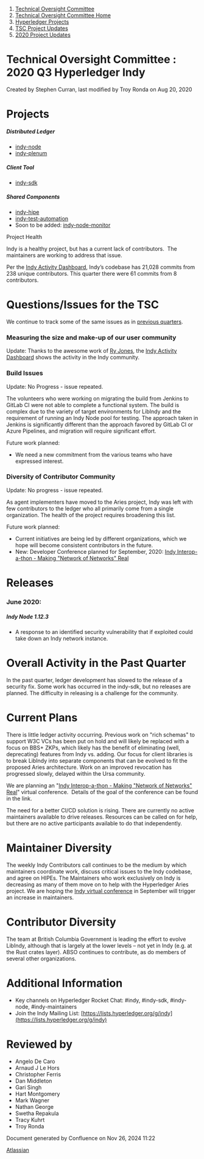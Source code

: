1. [Technical Oversight Committee](index.html)
2. [Technical Oversight Committee Home](Technical-Oversight-Committee-Home_21430274.html)
3. [Hyperledger Projects](Hyperledger-Projects_21447704.html)
4. [TSC Project Updates](TSC-Project-Updates_21430854.html)
5. [2020 Project Updates](2020-Project-Updates_21450093.html)

# Technical Oversight Committee : 2020 Q3 Hyperledger Indy

Created by Stephen Curran, last modified by Troy Ronda on Aug 20, 2020

# Projects

##### **Distributed Ledger**

- [indy-node](https://github.com/hyperledger/indy-node)
- [indy-plenum](https://github.com/hyperledger/indy-plenum)

##### **Client Tool**

- [indy-sdk](https://github.com/hyperledger/indy-sdk)

##### **Shared Components**

- [indy-hipe](https://github.com/hyperledger/indy-hipe)
- [indy-test-automation](https://github.com/hyperledger/indy-test-automation)
- Soon to be added: [indy-node-monitor](https://github.com/bcgov/indy-node-monitor)

Project Health

Indy is a healthy project, but has a current lack of contributors.  The maintainers are working to address that issue.

Per the [Indy Activity Dashboard](https://lfanalytics.io/projects/hyperledger%2Findy/dashboard), Indy’s codebase has 21,028 commits from 238 unique contributors. This quarter there were 61 commits from 8 contributors.

# Questions/Issues for the TSC

We continue to track some of the same issues as in [previous quarters](https://lf-hyperledger.atlassian.net/wiki/display/HYP/2020+Q1+Hyperledger+Indy).

### **Measuring the size and make-up of our user community**

Update: Thanks to the awesome work of [Ry Jones](https://lf-hyperledger.atlassian.net/wiki/people/557058:078cecfc-fb17-4d9a-8759-b5b74efa6850?ref=confluence), the [Indy Activity Dashboard](https://lfanalytics.io/projects/hyperledger%2Findy/dashboard) shows the activity in the Indy community.

### **Build Issues**

Update: No Progress - issue repeated.

The volunteers who were working on migrating the build from Jenkins to GitLab CI were not able to complete a functional system. The build is complex due to the variety of target environments for LibIndy and the requirement of running an Indy Node pool for testing. The approach taken in Jenkins is significantly different than the approach favored by GitLab CI or Azure Pipelines, and migration will require significant effort.

Future work planned:

- We need a new commitment from the various teams who have expressed interest.

### **Diversity of Contributor Community**

Update: No progress - issue repeated.

As agent implementers have moved to the Aries project, Indy was left with few contributors to the ledger who all primarily come from a single organization. The health of the project requires broadening this list.

Future work planned:

- Current initiatives are being led by different organizations, which we hope will become consistent contributors in the future.
- New: Developer Conference planned for September, 2020: [Indy Interop-a-thon - Making "Network of Networks" Real](https://lf-hyperledger.atlassian.net/wiki/spaces/II/overview)

# Releases

### **June 2020:**

##### Indy Node 1.12.3

- A response to an identified security vulnerability that if exploited could take down an Indy network instance.

# Overall Activity in the Past Quarter

In the past quarter, ledger development has slowed to the release of a security fix. Some work has occurred in the indy-sdk, but no releases are planned. The difficulty in releasing is a challenge for the community.

# Current Plans

There is little ledger activity occurring. Previous work on "rich schemas" to support W3C VCs has been put on hold and will likely be replaced with a focus on BBS+ ZKPs, which likely has the benefit of eliminating (well, deprecating) features from Indy vs. adding. Our focus for client libraries is to break LibIndy into separate components that can be evolved to fit the proposed Aries architecture. Work on an improved revocation has progressed slowly, delayed within the Ursa community.

We are planning an "[Indy Interop-a-thon - Making "Network of Networks" Real](https://lf-hyperledger.atlassian.net/wiki/spaces/II/overview)" virtual conference.  Details of the goal of the conference can be found in the link.

The need for a better CI/CD solution is rising. There are currently no active maintainers available to drive releases. Resources can be called on for help, but there are no active participants available to do that independently.

# Maintainer Diversity

The weekly Indy Contributors call continues to be the medium by which maintainers coordinate work, discuss critical issues to the Indy codebase, and agree on HIPEs. The Maintainers who work exclusively on Indy is decreasing as many of them move on to help with the Hyperledger Aries project. We are hoping the [Indy virtual conference](https://lf-hyperledger.atlassian.net/wiki/pages/viewpage.action?pageId=19890190) in September will trigger an increase in maintainers.

# Contributor Diversity

The team at British Columbia Government is leading the effort to evolve LibIndy, although that is largely at the lower levels – not yet in Indy (e.g. at the Rust crates layer). ABSO continues to contribute, as do members of several other organizations.

# Additional Information

- Key channels on Hyperledger Rocket Chat: #indy, #indy-sdk, #indy-node, #indy-maintainers
- Join the Indy Mailing List: [https://lists.hyperledger.org/g/indy](https://lists.hyperledger.org/g/indy)

# Reviewed by

- Angelo De Caro
- Arnaud J Le Hors
- Christopher Ferris
- Dan Middleton
- Gari Singh
- Hart Montgomery
- Mark Wagner
- Nathan George
- Swetha Repakula
- Tracy Kuhrt
- Troy Ronda

Document generated by Confluence on Nov 26, 2024 11:22

[Atlassian](http://www.atlassian.com/)
